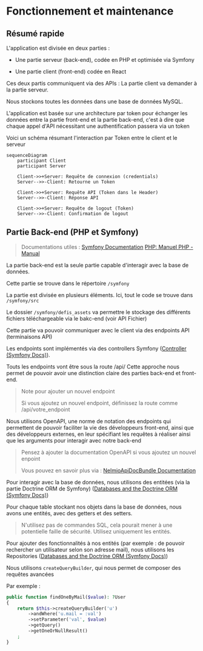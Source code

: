 # Fonctionnement et maintenance

## Résumé rapide

L'application est divisée en deux parties :

- Une partie serveur (back-end), codée en PHP et optimisée via Symfony

- Une partie client (front-end) codée en React

Ces deux partis communiquent via des APIs : La partie client va demander à la partie serveur.

Nous stockons toutes les données dans une base de données MySQL.

L'application est basée sur une architecture par token pour échanger les données entre la partie front-end et la partie back-end, c'est à dire que chaque appel d'API nécessitant une authentification passera via un token

Voici un schéma résumant l'interaction par Token entre le client et le serveur

```mermaid
sequenceDiagram
    participant Client
    participant Server

    Client->>+Server: Requête de connexion (credentials)
    Server-->>-Client: Retourne un Token

    Client->>+Server: Requête API (Token dans le Header)
    Server-->>-Client: Réponse API

    Client->>+Server: Requête de logout (Token)
    Server-->>-Client: Confirmation de logout
```

## Partie Back-end (PHP et Symfony)

> Documentations utiles : [Symfony Documentation](https://symfony.com/doc/current/index.html) [PHP: Manuel PHP - Manual](https://www.php.net/manual/fr/) 

La partie back-end est la seule partie capable d'interagir avec la base de données.

Cette partie se trouve dans le répertoire `/symfony`

La partie est divisée en plusieurs éléments. Ici, tout le code se trouve dans `/symfony/src`

Le dossier `/symfony/defis_assets` va permettre le stockage des différents fichiers téléchargeable via le bakc-end (voir API Fichier)

Cette partie va pouvoir communiquer avec le client via des endpoints API (terminaisons API)

Les endpoints sont implémentés via des controllers Symfony ([Controller (Symfony Docs)](https://symfony.com/doc/current/controller.html)).

Touts les endpoints vont être sous la route /api/ Cette approche nous permet de pouvoir avoir une distinction claire des parties back-end et front-end.

> Note pour ajouter un nouvel endpoint
> 
> Si vous ajoutez un nouvel endpoint, définissez la route comme /api/votre_endpoint

Nous utilisons OpenAPI, une norme de notation des endpoints qui permettent de pouvoir faciliter la vie des développeurs front-end, ainsi que des développeurs externes, en leur spécifiant les requêtes à réaliser ainsi que les arguments pour interagir avec notre back-end

> Pensez à ajouter la documentation OpenAPI si vous ajoutez un nouvel enpoint
> 
> Vous pouvez en savoir plus via :  [NelmioApiDocBundle Documentation](https://symfony.com/bundles/NelmioApiDocBundle/current/index.html) 



Pour interagir avec la base de données, nous utilisons des entitées (via la partie Doctrine ORM de Symfony) ([Databases and the Doctrine ORM (Symfony Docs)](https://symfony.com/doc/current/doctrine.html))

Pour chaque table stockant nos objets dans la base de données, nous avons une entités, avec des getters et des setters.

> N'utilisez pas de commandes SQL, cela pourait mener à une potentielle faille de sécurité. Utilisez uniquement les entités.



Pour ajouter des fonctionnalités à nos entités (par exemple : de pouvoir rechercher un utilisateur selon son adresse mail), nous utilisons les Repositories ([Databases and the Doctrine ORM (Symfony Docs)](https://symfony.com/doc/current/doctrine.html#querying-for-objects-the-repository))

Nous utilisons `createQueryBuilder`, qui nous permet de composer des requêtes avancées

Par exemple :

```php
public function findOneByMail($value): ?User
{
    return $this->createQueryBuilder('u')
        ->andWhere('u.mail = :val')
        ->setParameter('val', $value)
        ->getQuery()
        ->getOneOrNullResult()
    ;
}
```



















